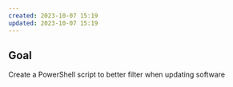 ```yaml
---
created: 2023-10-07 15:19
updated: 2023-10-07 15:19
---
```

## Goal
Create a PowerShell script to better filter when updating software
